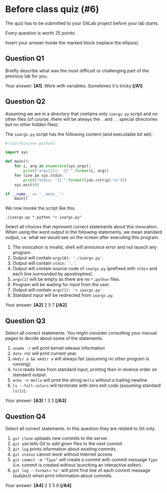 # Before class quiz (#6)

The quiz has to be submitted to your GitLab project before your lab starts.

Every question is worth 25 points.

Insert your answer inside the marked block (replace the ellipsis).



## Question Q1

Briefly describe what was the most difficult or challenging part of the
previous lab for you.

Your answer: **[A1]** .Work with variables. Sometimes it's tricky **[/A1]**



## Question Q2

Assuming we are in a directory that contains only `ioargs.py` script
and no other files (of course, there will be always the `.` and `..`
special directories but no other hidden files).

The `ioargs.py` script has the following content (and executable bit
set).

```python
#!/usr/bin/env python3

import sys

def main():
    for i, arg in enumerate(sys.argv):
        print("argv[{}]: '{}'".format(i, arg))
    for line in sys.stdin:
        print("stdin: '{}'".format(line.rstrip('\n')))
    sys.exit(0)

if __name__ == '__main__':
    main()
```

We now invoke the script like this.

```shell
./ioargs.py *.python "< ioargs.py"
```

Select all choices that represent correct statements about
this invocation. When using the word _output_ in the following
statements, we mean standard output, i.e. what we would
see on the screen after executing this program.


1. The invocation is invalid, shell will announce error and not launch
   any program.
2. Output will contain `argv[0]: './ioargs.py'`.
3. Output will contain `stdin: '.'`.
4. Output will contain source code of `ioargs.py` (prefixed with
   `stdin` and each line surrounded by apostrophes).
5. `argv[1]` will be empty as there are no `*.python` files.
6. Program will be waiting for input from the user.
7. Output will contain `argv[1]: '< ioargs.py'`.
8. Standard input will be redirected from `ioargs.py`.

Your answer: **[A2]** 2 5 7 **[/A2]**



## Question Q3

Select all correct statements. You might consider consulting your
manual pages to decide about some of the statements.

1. `uname -r` will print kernel release information
2. `date +%C` will print current year.
3. `mkdir a && mkdir a` will always fail (assuming no other program is running).
4. `fold` reads lines from standard input, printing then in
   reverse order on standard output.
5. `echo -n Hello` will print the string `Hello` without a trailing newline.
6. `ls --full-colors` will terminate with zero exit code (assuming
   standard `ls(1)`).

Your answer: **[A3]** 1 3 5 **[/A3]**



## Question Q4

Select all correct statements. In this question they are related to
Git only.

1. `git clone` uploads new commits to the server.
2. `git add` tells Git to add given files to the next commit.
3. `git log` prints information about existing commits.
4. `git status` cannot work without Internet access
5. `git commit -m "Typo"` will create a commit with commit message `Typo`
   (i.e. commit is created without launching an interactive editor).
6. `git log --format='%s'` will print first line of each commit message
   (subject) when print information about commits.

Your answer: **[A4]** 2 3 5 6 **[/A4]**



